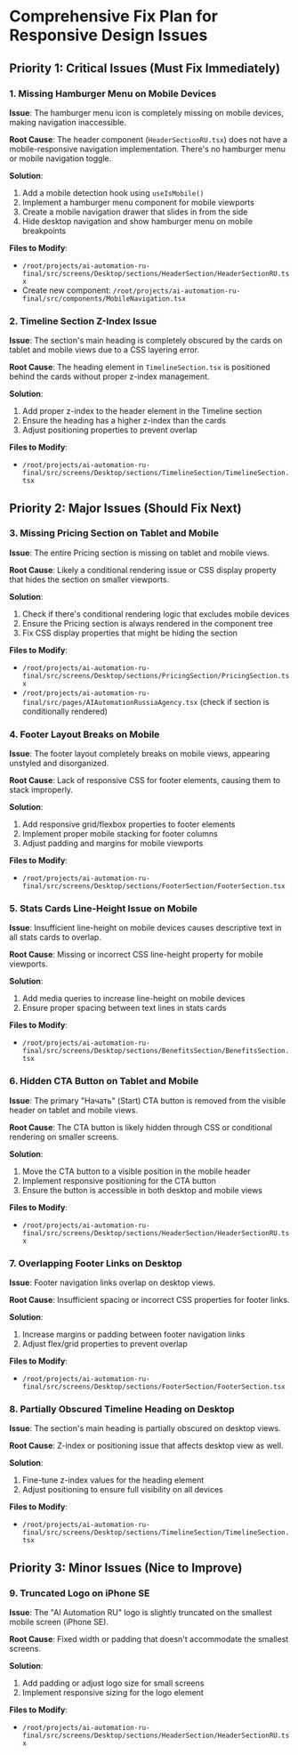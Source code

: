 # Comprehensive Fix Plan for Responsive Design Issues

## Priority 1: Critical Issues (Must Fix Immediately)

### 1. Missing Hamburger Menu on Mobile Devices
**Issue**: The hamburger menu icon is completely missing on mobile devices, making navigation inaccessible.

**Root Cause**: The header component (`HeaderSectionRU.tsx`) does not have a mobile-responsive navigation implementation. There's no hamburger menu or mobile navigation toggle.

**Solution**:
1. Add a mobile detection hook using `useIsMobile()` 
2. Implement a hamburger menu component for mobile viewports
3. Create a mobile navigation drawer that slides in from the side
4. Hide desktop navigation and show hamburger menu on mobile breakpoints

**Files to Modify**:
- `/root/projects/ai-automation-ru-final/src/screens/Desktop/sections/HeaderSection/HeaderSectionRU.tsx`
- Create new component: `/root/projects/ai-automation-ru-final/src/components/MobileNavigation.tsx`

### 2. Timeline Section Z-Index Issue
**Issue**: The section's main heading is completely obscured by the cards on tablet and mobile views due to a CSS layering error.

**Root Cause**: The heading element in `TimelineSection.tsx` is positioned behind the cards without proper z-index management.

**Solution**:
1. Add proper z-index to the header element in the Timeline section
2. Ensure the heading has a higher z-index than the cards
3. Adjust positioning properties to prevent overlap

**Files to Modify**:
- `/root/projects/ai-automation-ru-final/src/screens/Desktop/sections/TimelineSection/TimelineSection.tsx`

## Priority 2: Major Issues (Should Fix Next)

### 3. Missing Pricing Section on Tablet and Mobile
**Issue**: The entire Pricing section is missing on tablet and mobile views.

**Root Cause**: Likely a conditional rendering issue or CSS display property that hides the section on smaller viewports.

**Solution**:
1. Check if there's conditional rendering logic that excludes mobile devices
2. Ensure the Pricing section is always rendered in the component tree
3. Fix CSS display properties that might be hiding the section

**Files to Modify**:
- `/root/projects/ai-automation-ru-final/src/screens/Desktop/sections/PricingSection/PricingSection.tsx`
- `/root/projects/ai-automation-ru-final/src/pages/AIAutomationRussiaAgency.tsx` (check if section is conditionally rendered)

### 4. Footer Layout Breaks on Mobile
**Issue**: The footer layout completely breaks on mobile views, appearing unstyled and disorganized.

**Root Cause**: Lack of responsive CSS for footer elements, causing them to stack improperly.

**Solution**:
1. Add responsive grid/flexbox properties to footer elements
2. Implement proper mobile stacking for footer columns
3. Adjust padding and margins for mobile viewports

**Files to Modify**:
- `/root/projects/ai-automation-ru-final/src/screens/Desktop/sections/FooterSection/FooterSection.tsx`

### 5. Stats Cards Line-Height Issue on Mobile
**Issue**: Insufficient line-height on mobile devices causes descriptive text in all stats cards to overlap.

**Root Cause**: Missing or incorrect CSS line-height property for mobile viewports.

**Solution**:
1. Add media queries to increase line-height on mobile devices
2. Ensure proper spacing between text lines in stats cards

**Files to Modify**:
- `/root/projects/ai-automation-ru-final/src/screens/Desktop/sections/BenefitsSection/BenefitsSection.tsx`

### 6. Hidden CTA Button on Tablet and Mobile
**Issue**: The primary "Начать" (Start) CTA button is removed from the visible header on tablet and mobile views.

**Root Cause**: The CTA button is likely hidden through CSS or conditional rendering on smaller screens.

**Solution**:
1. Move the CTA button to a visible position in the mobile header
2. Implement responsive positioning for the CTA button
3. Ensure the button is accessible in both desktop and mobile views

**Files to Modify**:
- `/root/projects/ai-automation-ru-final/src/screens/Desktop/sections/HeaderSection/HeaderSectionRU.tsx`

### 7. Overlapping Footer Links on Desktop
**Issue**: Footer navigation links overlap on desktop views.

**Root Cause**: Insufficient spacing or incorrect CSS properties for footer links.

**Solution**:
1. Increase margins or padding between footer navigation links
2. Adjust flex/grid properties to prevent overlap

**Files to Modify**:
- `/root/projects/ai-automation-ru-final/src/screens/Desktop/sections/FooterSection/FooterSection.tsx`

### 8. Partially Obscured Timeline Heading on Desktop
**Issue**: The section's main heading is partially obscured on desktop views.

**Root Cause**: Z-index or positioning issue that affects desktop view as well.

**Solution**:
1. Fine-tune z-index values for the heading element
2. Adjust positioning to ensure full visibility on all devices

**Files to Modify**:
- `/root/projects/ai-automation-ru-final/src/screens/Desktop/sections/TimelineSection/TimelineSection.tsx`

## Priority 3: Minor Issues (Nice to Improve)

### 9. Truncated Logo on iPhone SE
**Issue**: The "AI Automation RU" logo is slightly truncated on the smallest mobile screen (iPhone SE).

**Root Cause**: Fixed width or padding that doesn't accommodate the smallest screens.

**Solution**:
1. Add padding or adjust logo size for small screens
2. Implement responsive sizing for the logo element

**Files to Modify**:
- `/root/projects/ai-automation-ru-final/src/screens/Desktop/sections/HeaderSection/HeaderSectionRU.tsx`